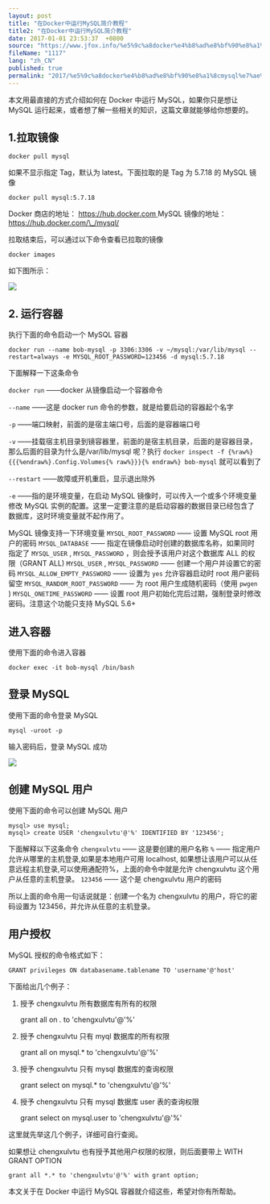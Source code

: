 ```yaml
---
layout: post
title: "在Docker中运行MySQL简介教程"
title2: "在Docker中运行MySQL简介教程"
date: 2017-01-01 23:53:37  +0800
source: "https://www.jfox.info/%e5%9c%a8docker%e4%b8%ad%e8%bf%90%e8%a1%8cmysql%e7%ae%80%e4%bb%8b%e6%95%99%e7%a8%8b.html"
fileName: "1117"
lang: "zh_CN"
published: true
permalink: "2017/%e5%9c%a8docker%e4%b8%ad%e8%bf%90%e8%a1%8cmysql%e7%ae%80%e4%bb%8b%e6%95%99%e7%a8%8b.html"
---
```


本文用最直接的方式介绍如何在 Docker 中运行 MySQL，如果你只是想让 MySQL 运行起来，或者想了解一些相关的知识，这篇文章就能够给你想要的。

## 1.拉取镜像

    docker pull mysql

如果不显示指定 Tag，默认为 latest。下面拉取的是 Tag 为 5.7.18 的 MySQL 镜像

    docker pull mysql:5.7.18

Docker 商店的地址： [ https://hub.docker.com ](https://www.jfox.info/go.php?url=https://hub.docker.com)
MySQL 镜像的地址： [ https://hub.docker.com/\_/mysql/ ](https://www.jfox.info/go.php?url=https://hub.docker.com/_/mysql/)

拉取结束后，可以通过以下命令查看已拉取的镜像

    docker images

如下图所示：

![](a8cae02.png)

## 2. 运行容器

执行下面的命令启动一个 MySQL 容器

    docker run --name bob-mysql -p 3306:3306 -v ~/mysql:/var/lib/mysql --restart=always -e MYSQL_ROOT_PASSWORD=123456 -d mysql:5.7.18

下面解释一下这条命令

`docker run` ——docker 从镜像启动一个容器命令

`--name` ——这是 docker run 命令的参数，就是给要启动的容器起个名字

`-p` ——端口映射，前面的是宿主端口号，后面的是容器端口号

`-v` ——挂载宿主机目录到镜容器里，前面的是宿主机目录，后面的是容器目录，那么后面的目录为什么是/var/lib/mysql 呢？执行 `docker inspect -f {%raw%}{{{%endraw%}.Config.Volumes{% raw%}}}{% endraw%} bob-mysql` 就可以看到了

`--restart` ——故障或开机重启，显示退出除外

`-e` ——指的是环境变量，在启动 MySQL 镜像时，可以传入一个或多个环境变量修改 MySQL 实例的配置。这里一定要注意的是启动容器的数据目录已经包含了数据库，这时环境变量就不起作用了。

MySQL 镜像支持一下环境变量
`MYSQL_ROOT_PASSWORD` —— 设置 MySQL root 用户的密码
`MYSQL_DATABASE` —— 指定在镜像启动时创建的数据库名称，如果同时指定了 `MYSQL_USER` , `MYSQL_PASSWORD` ，则会授予该用户对这个数据库 ALL 的权限（GRANT ALL)
`MYSQL_USER` , `MYSQL_PASSWORD` —— 创建一个用户并设置它的密码
`MYSQL_ALLOW_EMPTY_PASSWORD` —— 设置为 `yes` 允许容器启动时 root 用户密码留空
`MYSQL_RANDOM_ROOT_PASSWORD` —— 为 root 用户生成随机密码（使用 `pwgen` )
`MYSQL_ONETIME_PASSWORD` —— 设置 root 用户初始化完后过期，强制登录时修改密码。注意这个功能只支持 MySQL 5.6+

## 进入容器

使用下面的命令进入容器

    docker exec -it bob-mysql /bin/bash

## 登录 MySQL

使用下面的命令登录 MySQL

    mysql -uroot -p

输入密码后，登录 MySQL 成功

![](b1e9035.png)

## 创建 MySQL 用户

使用下面的命令可以创建 MySQL 用户

    mysql> use mysql;
    mysql> create USER 'chengxulvtu'@'%' IDENTIFIED BY '123456';

下面解释以下这条命令
`chengxulvtu` —— 这是要创建的用户名称
`%` —— 指定用户允许从哪里的主机登录,如果是本地用户可用 localhost, 如果想让该用户可以从任意远程主机登录,可以使用通配符%，上面的命令中就是允许 chengxulvtu 这个用户从任意的主机登录。
`123456` —— 这个是 chengxulvtu 用户的密码

所以上面的命令用一句话说就是：创建一个名为 chengxulvtu 的用户，将它的密码设置为 123456，并允许从任意的主机登录。

## 用户授权

MySQL 授权的命令格式如下：

    GRANT privileges ON databasename.tablename TO 'username'@'host'

下面给出几个例子：

1.  授予 chengxulvtu 所有数据库有所有的权限

    grant all on _._ to 'chengxulvtu'@'%'

2)  授予 chengxulvtu 只有 myql 数据库的所有权限

    grant all on mysql.\* to 'chengxulvtu'@'%'

3.  授予 chengxulvtu 只有 mysql 数据库的查询权限

    grant select on mysql.\* to 'chengxulvtu'@'%'

4)  授予 chengxulvtu 只有 mysql 数据库 user 表的查询权限

    grant select on mysql.user to 'chengxulvtu'@'%'

这里就先举这几个例子，详细可自行查阅。

如果想让 chengxulvtu 也有授予其他用户权限的权限，则后面要带上 WITH GRANT OPTION

    grant all *.* to 'chengxulvtu'@'%' with grant option;

本文关于在 Docker 中运行 MySQL 容器就介绍这些，希望对你有所帮助。
